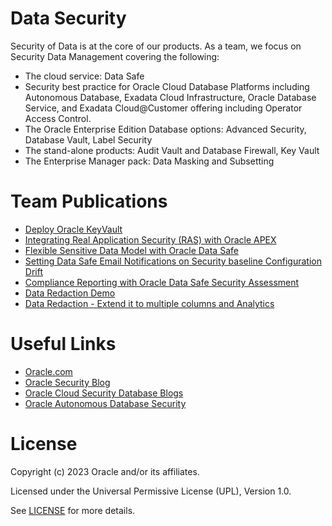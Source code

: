 # Data Security
 
Security of Data is at the core of our products.   As a team, we focus on Security Data Management covering the following:
- The cloud service: Data Safe
- Security best practice for Oracle Cloud Database Platforms including Autonomous Database, Exadata Cloud Infrastructure, Oracle Database Service, and Exadata Cloud@Customer offering including Operator Access Control.  
- The Oracle Enterprise Edition Database options: Advanced Security, Database Vault, Label Security
- The stand-alone products: Audit Vault and Database Firewall, Key Vault
- The Enterprise Manager pack: Data Masking and Subsetting

# Team Publications

- [Deploy Oracle KeyVault](https://medium.com/@aurelia.nita/deploy-oracle-key-vault-dbfbc2a67876)
- [Integrating Real Application Security (RAS) with Oracle APEX](https://medium.com/@rana.saeed/integrating-real-application-security-ras-with-oracle-apex-33892967beff)
- [Flexible Sensitive Data Model with Oracle Data Safe](https://www.linkedin.com/pulse/flexible-sensitive-data-model-oracle-safe-sheharyar-ilyas/?trackingId=ewS%2FCNFEQ7yuwxzMQGQLmA%3D%3D)
- [Setting Data Safe Email Notifications on Security baseline Configuration Drift](https://www.linkedin.com/pulse/setting-data-safe-email-notifications-security-baseline-ilyas/)
- [Compliance Reporting with Oracle Data Safe Security Assessment](https://www.linkedin.com/pulse/compliance-reporting-oracle-data-safe-security-assessment-ilyas/)
- [Data Redaction Demo](https://youtu.be/6FMgzi2eLNk)
- [Data Redaction - Extend it to multiple columns and Analytics](https://www.youtube.com/watch?v=Q0K2caAtGIY)

# Useful Links 

- [Oracle.com](https://www.oracle.com) 
- [Oracle Security Blog](https://blogs.oracle.com/security/)
- [Oracle Cloud Security Database Blogs](https://blogs.oracle.com/cloudsecurity/category/ocs-database-security)
- [Oracle Autonomous Database Security](https://videohub.oracle.com/media/Safeguarding%20your%20data%3A%20Oracle%20Autonomous%20Database%20Security/1_c4f4qui6?elq_mid=231948&sh=25121261326111887129186815826312&cmid=)
 
# License
 
Copyright (c) 2023 Oracle and/or its affiliates.
 
Licensed under the Universal Permissive License (UPL), Version 1.0.
 
See [LICENSE](https://github.com/oracle-devrel/technology-engineering/blob/main/LICENSE) for more details.
